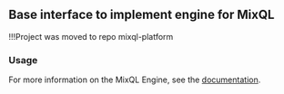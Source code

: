 ## Base interface to implement engine for MixQL
!!!Project was moved to repo mixql-platform

### Usage

For more information on the MixQL Engine, see the
[documentation](https://mixql.org/mixql-engine/v0.1.0/index.html).
